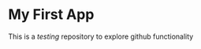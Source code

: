 My First App
================================
This is a _testing_ repository to explore github functionality